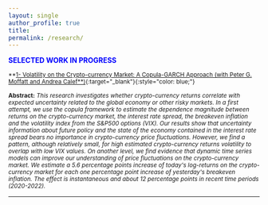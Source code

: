 ```yaml
---
layout: single
author_profile: true 
title: 
permalink: /research/
---
```

<span style="color:blue"> **SELECTED WORK IN PROGRESS** </span> 

 <sub>**[1- Volatility on the Crypto-currency Market: A Copula-GARCH Approach (with Peter G. Moffatt and Andrea Calef**)](https://kensleyblaise.github.io/assets/files/crypto_copula.pdf){:target="_blank"}{:style="color: blue;"}</sub>

 <sub> **Abstract:** </sub>
 <sub> *This research investigates whether crypto-currency returns correlate with expected uncertainty related to the global economy or other risky markets. In a first attempt, we use the copula framework to estimate the dependence magnitude between returns on the crypto-currency market, the interest rate spread, the breakeven inflation and the volatility index from the S&P500 options (VIX). Our results show that uncertainty information about future policy and the state of the economy contained in the interest rate spread bears no importance in crypto-currency price fluctuations. However, we find a pattern, although relatively small, for high estimated crypto-currency returns volatility to overlap with low VIX values. On another level, we find evidence that dynamic time series models can improve our understanding of price fluctuations on the crypto-currency market. We estimate a 5.6 percentage points increase of today's log-returns on the crypto-currency market for each one percentage point increase of yesterday's breakeven inflation. The effect is instantaneous and about 12 percentage points in recent time periods (2020-2022).* </sub>   
  
 ---

